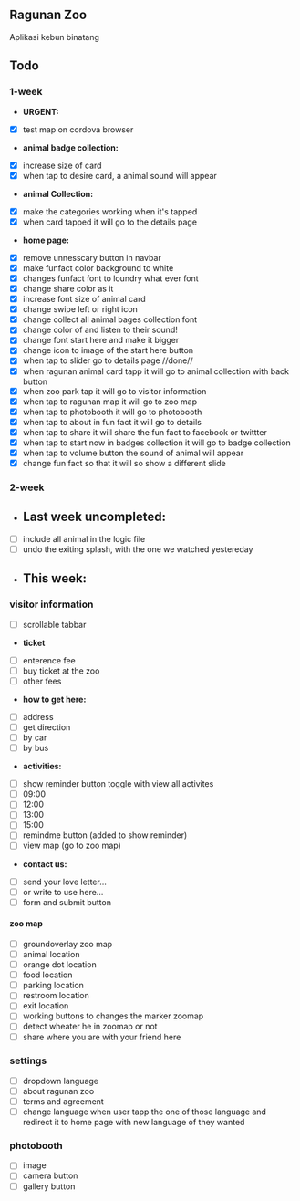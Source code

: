 ## Ragunan Zoo
Aplikasi kebun binatang

## Todo
### 1-week
- <b>URGENT:</b>
- [x] test map on cordova browser
- <b>animal badge collection:</b>
- [x] increase size of card
- [x] when tap to desire card, a animal sound will appear
- <b>animal Collection:</b>
- [x] make the categories working when it's tapped
- [x] when card tapped it will go to the details page
- <b>home page:</b>
- [x] remove unnesscary button in navbar
- [x] make funfact color background to white
- [x] changes funfact font to loundry what ever font
- [x] change share color as it
- [x] increase font size of animal card
- [x] change swipe left or right icon
- [x] change collect all animal bages collection font
- [x] change color of and listen to their sound!
- [x] change font start here and make it bigger
- [x] change icon to image of the start here button
- [x] when tap to slider go to details page //done//
- [x] when ragunan animal card tapp it will go to animal collection with back button
- [x] when zoo park tap it will go to visitor information
- [x] when tap to ragunan map it will go to zoo map
- [x] when tap to photobooth it will go to photobooth
- [x] when tap to about in fun fact it will go to details
- [x] when tap to share it will share the fun fact to facebook or twittter
- [x] when tap to start now in badges collection it will go to badge collection
- [x] when tap to volume button the sound of animal will appear
- [x] change fun fact so that it will so show a different slide

### 2-week
- <h2>Last week uncompleted:</h2>
- [ ] include all animal in the logic file
- [ ] undo the exiting splash, with the one we watched yestereday

- <h2>This week:</h2>
### visitor information
- [ ] scrollable tabbar
- <b>ticket</b>
- [ ] enterence fee
- [ ] buy ticket at the zoo
- [ ] other fees
- <b>how to get here:</b>
- [ ] address
- [ ] get direction
- [ ] by car
- [ ] by bus
- <b>activities:</b>
- [ ] show reminder button toggle with view all activites
- [ ] 09:00
- [ ] 12:00
- [ ] 13:00
- [ ] 15:00
- [ ] remindme button (added to show reminder)
- [ ] view map (go to zoo map)
- <b>contact us:</b>
- [ ] send your love letter...
- [ ] or write to use here...
- [ ] form and submit button

#### zoo map
- [ ] groundoverlay zoo map
- [ ] animal location
- [ ] orange dot location
- [ ] food location
- [ ] parking location
- [ ] restroom location
- [ ] exit location
- [ ] working buttons to changes the marker zoomap
- [ ] detect wheater he in zoomap or not
- [ ] share where you are with your friend here

### settings
- [ ] dropdown language
- [ ] about ragunan zoo
- [ ] terms and agreement
- [ ] change language when user tapp the one of those language and redirect it to home page with new language of they wanted

### photobooth
- [ ] image
- [ ] camera button
- [ ] gallery button